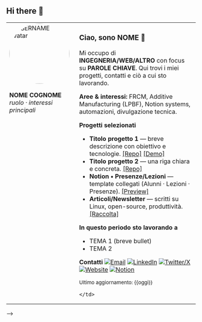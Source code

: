 ## Hi there 👋

<!--
<!-- Avatar + intro in due colonne -->
<table>
  <tr>
    <td style="width: 170px; vertical-align: top;">
      <img src="https://github.com/USERNAME.png" alt="USERNAME avatar" width="160" style="border-radius: 50%;">
      <br><br>
      <b>NOME COGNOME</b><br>
      <i>ruolo · interessi principali</i>
    </td>
    <td>

### Ciao, sono NOME 👋
Mi occupo di **INGEGNERIA/WEB/ALTRO** con focus su **PAROLE CHIAVE**. Qui trovi i miei progetti, contatti e ciò a cui sto lavorando.

**Aree & interessi:** FRCM, Additive Manufacturing (LPBF), Notion systems, automazioni, divulgazione tecnica.

**Progetti selezionati**
- **Titolo progetto 1** — breve descrizione con obiettivo e tecnologie. [[Repo]](LINK_REPO) [[Demo]](LINK_DEMO)
- **Titolo progetto 2** — una riga chiara e concreta. [[Repo]](LINK_REPO)
- **Notion • Presenze/Lezioni** — template collegati (Alunni · Lezioni · Presenze). [[Preview]](LINK_NOTION)
- **Articoli/Newsletter** — scritti su Linux, open-source, produttività. [[Raccolta]](LINK)

**In questo periodo sto lavorando a**
- TEMA 1 (breve bullet)
- TEMA 2

**Contatti**
[![Email](https://img.shields.io/badge/Email-000?logo=gmail&logoColor=white)](mailto:TUA_EMAIL)
[![LinkedIn](https://img.shields.io/badge/LinkedIn-0A66C2?logo=linkedin&logoColor=white)](LINK_LINKEDIN)
[![Twitter/X](https://img.shields.io/badge/X-111?logo=x&logoColor=white)](LINK_X)
[![Website](https://img.shields.io/badge/Sito-000000.svg?logo=About.me&logoColor=white)](LINK_SITO)
[![Notion](https://img.shields.io/badge/Notion-000?logo=notion&logoColor=white)](LINK_NOTION)

<sub>Ultimo aggiornamento: {{oggi}}</sub>

    </td>
  </tr>
</table>

-->

